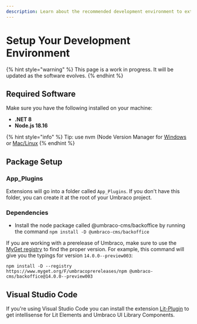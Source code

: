 ```yaml
---
description: Learn about the recommended development environment to extend Umbraco.
---
```


# Setup Your Development Environment

{% hint style="warning" %}
This page is a work in progress. It will be updated as the software evolves.
{% endhint %}

## Required Software

Make sure you have the following installed on your machine:

* **.NET 8**
* **Node.js 18.16**

{% hint style="info" %}
Tip: use nvm (Node Version Manager for [Windows](https://github.com/coreybutler/nvm-windows) or [Mac/Linux](https://github.com/nvm-sh/nvm)
{% endhint %}

## Package Setup

### App\_Plugins

Extensions will go into a folder called `App_Plugins`. If you don't have this folder, you can create it at the root of your Umbraco project.

### Dependencies

* Install the node package called @umbraco-cms/backoffice by running the command `npm install -D @umbraco-cms/backoffice`

If you are working with a prerelease of Umbraco, make sure to use the [MyGet registry](https://www.myget.org/feed/umbracoprereleases/package/npm/@umbraco-cms/backoffice) to find the proper version. For example, this command will give you the typings for version `14.0.0--preview003`:

```
npm install -D --registry https://www.myget.org/F/umbracoprereleases/npm @umbraco-cms/backoffice@14.0.0--preview003
```

## Visual Studio Code

If you're using Visual Studio Code you can install the extension [Lit-Plugin](https://marketplace.visualstudio.com/items?itemName=runem.lit-plugin) to get intellisense for Lit Elements and Umbraco UI Library Components.
